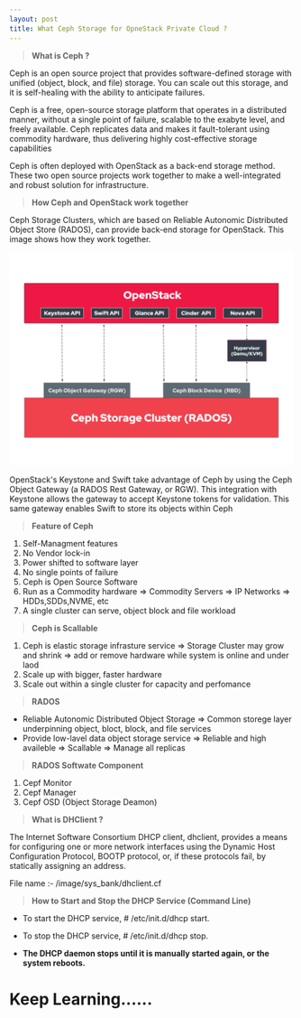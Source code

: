 ```yaml
---
layout: post
title: What Ceph Storage for OpneStack Private Cloud ?
---
```


> **What is Ceph ?**

 Ceph is an open source project that provides software-defined storage with unified (object, block, and file) storage. You can scale out this storage, and it is self-healing with the ability to anticipate failures.
 
 Ceph is a free, open-source storage platform that operates in a distributed manner, without a single point of failure, scalable to the exabyte level, and freely available. Ceph replicates data and makes it fault-tolerant using commodity hardware, thus delivering highly cost-effective storage capabilities

  Ceph is often deployed with OpenStack as a back-end storage method. These two open source projects work together to make a well-integrated and robust solution for infrastructure.

> **How Ceph and OpenStack work together**

 Ceph Storage Clusters, which are based on Reliable Autonomic Distributed Object Store (RADOS), can provide back-end storage for OpenStack. This image shows how they work together.

 ![From this image we can understand](../images/Ceph-storage-cluster-(RADOS).png)

 OpenStack's Keystone and Swift take advantage of Ceph by using the Ceph Object Gateway (a RADOS Rest Gateway, or RGW). This integration with Keystone allows the gateway to accept Keystone tokens for validation. This same gateway enables Swift to store its objects within Ceph

> **Feature of Ceph**

 1. Self-Managment features
 2. No Vendor lock-in
 3. Power shifted to software layer
 4. No single points of failure
 5. Ceph is Open Source Software
 6. Run as a Commodity hardware
   => Commodity Servers
   => IP Networks
   => HDDs,SDDs,NVME, etc
 7. A single cluster can serve, object block and file workload

 > **Ceph is Scallable**

 1. Ceph is elastic storage infrasture service
   => Storage Cluster may grow and shrink
   => add or remove hardware while system is online and under laod
 2. Scale up with bigger, faster hardware
 3. Scale out within a single cluster for capacity and perfomance

 > **RADOS**

  - Reliable Autonomic Distributed Object Storage
    => Common storege layer underpinning object, bloct, block, and file services
  - Provide low-lavel data object storage service 
    => Reliable and high availeble
    => Scallable 
    => Manage all replicas

  > **RADOS Softwate Component**

   1. Cepf Monitor
   2. Cepf Manager
   3. Cepf OSD (Object Storage Deamon)
   
> **What is DHClient ?**

 The Internet Software Consortium DHCP client, dhclient, provides a means for configuring one or more network interfaces using the Dynamic Host Configuration Protocol, BOOTP protocol, or, if these protocols fail, by statically assigning an address.

  File name :- /image/sys_bank/dhclient.cf

> **How to Start and Stop the DHCP Service (Command Line)**

 - To start the DHCP service, # /etc/init.d/dhcp start.
 - To stop the DHCP service,  # /etc/init.d/dhcp stop.

-  **The DHCP daemon stops until it is manually started again, or the system reboots.**


# Keep Learning......
